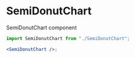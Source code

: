 # SemiDonutChart

SemiDonutChart component

```jsx
import SemiDonutChart from "./SemiDonutChart";

<SemiDonutChart />;
```
